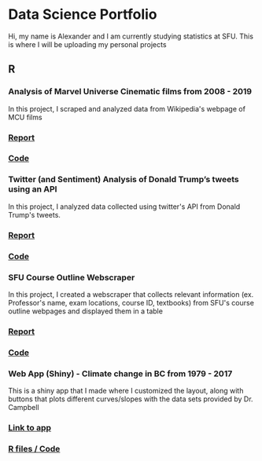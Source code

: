 # Data Science Portfolio

Hi, my name is Alexander and I am currently studying statistics at SFU. This is where I will be uploading my personal projects

## R
### Analysis of Marvel Universe Cinematic films from 2008 - 2019
In this project, I scraped and analyzed data from Wikipedia's webpage of MCU films
### [Report](https://rpubs.com/alexlo97/499619)
### [Code](https://github.com/alexlo97/Profolio/blob/master/Analysis%20of%20MCU%20films/Analysis_MCU.Rmd)

### Twitter (and Sentiment) Analysis of Donald Trump’s tweets using an API
In this project, I analyzed data collected using twitter's API from Donald Trump's tweets. 
### [Report](http://rpubs.com/alexlo97/512292)
### [Code](https://github.com/alexlo97/Portfolio/blob/master/Twitter%20Analysis/Twitter%20Analysis%20of%20DT.Rmd)

### SFU Course Outline Webscraper 
In this project, I created a webscraper that collects relevant information (ex. Professor's name, exam locations, course ID, textbooks) from SFU's course outline webpages and displayed them in a table
### [Report](http://rpubs.com/alexlo97/499396)
### [Code](https://github.com/alexlo97/Profolio/blob/master/SFU_webscraper.Rmd)

### Web App (Shiny) - Climate change in BC from 1979 - 2017
This is a shiny app that I made where I customized the layout, along with buttons that plots different curves/slopes with the data sets provided by Dr. Campbell
### [Link to app](https://shiny.rcg.sfu.ca/u/ala148/shinyapp/)
### [R files / Code](https://github.com/alexlo97/Portfolio/tree/master/Shiny%20App)

